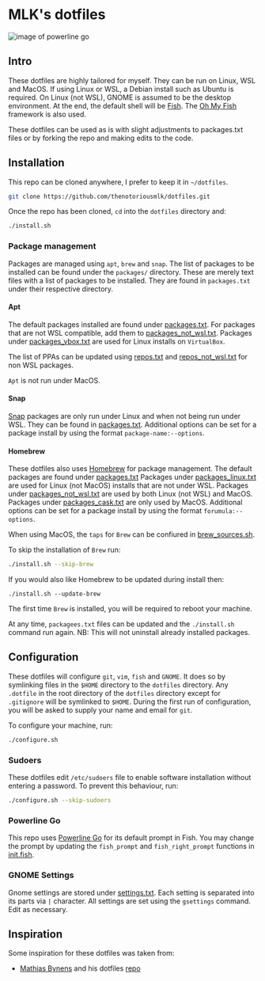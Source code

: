 # MLK's dotfiles
![image of powerline go](https://camo.githubusercontent.com/60297a8d54249c0001ef67b63cba22dd7a73a1ff/68747470733a2f2f7261772e6769746875622e636f6d2f6a7573746a616e6e652f706f7765726c696e652d676f2f6d61737465722f707265766965772e706e67)

## Intro
These dotfiles are highly tailored for myself. They can be run on Linux, WSL and MacOS. If using Linux or WSL, a Debian install such as Ubuntu is required. On Linux (not WSL), GNOME is assumed to be the desktop environment. At the end, the default shell will be [Fish](https://fishshell.com). The [Oh My Fish](https://github.com/oh-my-fish/oh-my-fish) framework is also used.

These dotfiles can be used as is with slight adjustments to packages.txt files or by forking the repo and making edits to the code.

## Installation
This repo can be cloned anywhere, I prefer to keep it in `~/dotfiles`.

```bash
git clone https://github.com/thenotoriousmlk/dotfiles.git
```

Once the repo has been cloned, `cd` into the `dotfiles` directory and:
```bash
./install.sh
```

### Package management
Packages are managed using `apt`, `brew` and `snap`. The list of packages to be installed can be found under the `packages/` directory. These are merely text files with a list of packages to be installed. They are found in `packages.txt` under their respective directory.

#### Apt
The default packages installed are found under [packages.txt](packages/apt/packages.txt). For packages that are not WSL compatible, add them to [packages_not_wsl.txt](packages/apt/packages_not_wsl.txt). Packages under [packages_vbox.txt](packages/apt/packages_vbox.txt) are used for Linux installs on `VirtualBox`.

The list of PPAs can be updated using [repos.txt](packages/apt/repos.txt) and [repos_not_wsl.txt](packages/apt/repos_not_wsl.txt) for non WSL packages.

`Apt` is not run under MacOS.

#### Snap
[Snap](https://snapcraft.io) packages are only run under Linux and when not being run under WSL. They can be found in [packages.txt](packages/snap/packages.txt). Additional options can be set for a package install by using the format `package-name:--options`.

#### Homebrew
These dotfiles also uses [Homebrew](https://brew.sh) for package management. The default packages are found under [packages.txt](packages/brew/packages.txt) Packages under [packages_linux.txt](packages/brew/packages_linux.txt) are used for Linux (not MacOS) installs that are not under WSL. Packages under [packages_not_wsl.txt](packages/brew/packages_not_wsl.txt) are used by both Linux (not WSL) and MacOS. Packages under [packages_cask.txt](packages/brew/packages_cask.txt) are only used by MacOS. Additional options can be set for a package install by using the format `forumula:--options`.

When using MacOS, the `taps` for `Brew` can be confiured in [brew_sources.sh](packages/brew/brew_sources.sh).

To skip the installation of `Brew` run:
```bash
./install.sh --skip-brew
```

If you would also like Homebrew to be updated during install then:
```
./install.sh --update-brew
```

The first time `Brew` is installed, you will be required to reboot your machine.

At any time, `packagees.txt` files can be updated and the `./install.sh` command run again. NB: This will not uninstall already installed packages.

## Configuration
These dotfiles will configure `git`, `vim`, `fish` and `GNOME`. It does so by symlinking files in the `$HOME` directory to the `dotfiles` directory. Any `.dotfile` in the root directory of the `dotfiles` directory except for `.gitignore` will be symlinked to `$HOME`. During the first run of configuration, you will be asked to supply your name and email for `git`.

To configure your machine, run:
```bash
./configure.sh
```
### Sudoers
These dotfiles edit `/etc/sudoers` file to enable software installation without entering a password. To prevent this behaviour, run:
```bash
./configure.sh --skip-sudoers
```

### Powerline Go
This repo uses [Powerline Go](https://github.com/justjanne/powerline-go) for its default prompt in Fish. You may change the prompt by updating the `fish_prompt` and `fish_right_prompt` functions in [init.fish](fish/omf/init.fish).

### GNOME Settings
Gnome settings are stored under [settings.txt](gnome/settings.txt). Each setting is separated into its parts via `|` character. All settings are set using the `gsettings` command. Edit as necessary.

## Inspiration
Some inspiration for these dotfiles was taken from:

* [Mathias Bynens](https://mathiasbynens.be/) and his dotfiles [repo](https://github.com/mathiasbynens/dotfiles)
